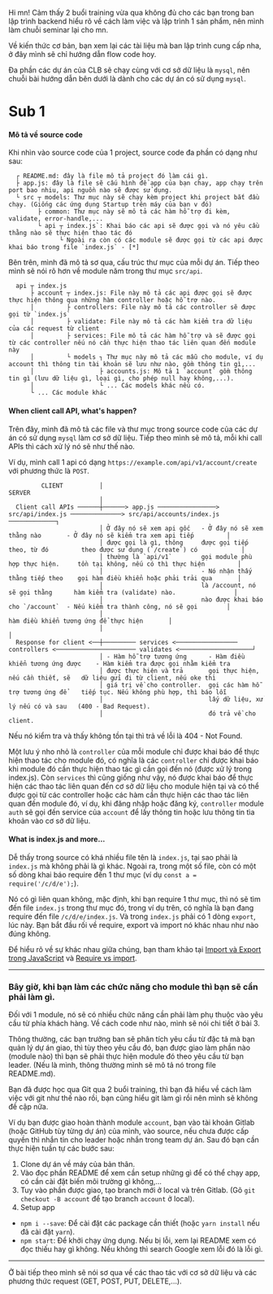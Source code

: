 Hi mn! Cảm thấy 2 buổi training vừa qua không đủ cho các bạn trong ban lập trình backend hiểu rõ về cách làm việc và lập trình 1 sản phẩm, nên mình làm chuỗi seminar lại cho mn.

Về kiến thức cơ bản, bạn xem lại các tài liệu mà ban lập trình cung cấp nha, ở đây mình sẽ chỉ hướng dẫn flow code hoy.

Đa phần các dự án của CLB sẽ chạy cùng với cơ sở dữ liệu là `mysql`, nên chuỗi bài hướng dẫn bên dưới là dành cho các dự án có sử dụng `mysql`.
# Sub 1
#### Mô tả về source code
Khi nhìn vào source code của 1 project, source code đa phần có dạng như sau:
```
  ┌ README.md: đây là file mô tả project đó làm cái gì.
  ├ app.js: đây là file sẽ cấu hình để app của bạn chay, app chạy trên port bao nhiu, api nguồn nào sẽ được sử dụng.
  └ src ┬ models: Thư mục này sẽ chạy kèm project khi project bắt đầu chạy. (Giống các ứng dụng Startup trên máy của bạn v đó)
        ├ common: Thư mục này sẽ mô tả các hàm hỗ trợ đi kèm, validate, error-handle,...
        └ api ┬ index.js`: Khai báo các api sẽ được gọi và nó yêu cầu thằng nào sẽ thực hiện thao tác đó
              └ Ngoài ra còn có các module sẽ được gọi từ các api được khai báo trong file `index.js` - [*]
```
Bên trên, mình đã mô tả sơ qua, cấu trúc thư mục của mỗi dự án. Tiếp theo mình sẽ nói rõ hơn về module năm trong thư mục `src/api`.
```
  api ┬ index.js
      ├ account ┬ index.js: File này mô tả các api được gọi sẽ được thực hiện thông qua những hàm controller hoặc hỗ trợ nào.
      │         ├ controllers: File này mô tả các controller sẽ được gọi từ `index.js`
      │         ├ validate: File này mô tả các hàm kiểm tra dữ liệu của các request từ client
      │         ├ services: File mô tả các hàm hỗ trợ và sẽ được gọi từ các controller nếu nó cần thực hiện thao tác liên quan đến module này
      │         └ models ┐ Thư mục này mô tả các mẫu cho module, ví dụ account thì thông tin tài khoản sẽ lưu như nào, gồm thông tin gì,... 
      │                  ├ accounts.js: Mô tả 1 `account` gồm thông tin gì (lưu dữ liệu gì, loại gì, cho phép null hay không,...).
      │                  └ ... Các models khác nếu có.
      └ ... Các module khác
```

#### When client call API, what's happen?
Trên đây, mình đã mô tả các file và thư mục trong source code của các dự án có sử dụng `mysql` làm cơ sở dữ liệu. Tiếp theo mình sẽ mô tả, mỗi khi call APIs thì cách xử lý nó sẽ như thế nào.

Ví dụ, mình call 1 api có dạng `https://example.com/api/v1/account/create` với phương thức là `POST`.
```
         CLIENT          │                                              SERVER
                         │
  Client call APIs ──────┼──────> app.js ────────────────> src/api/index.js ──────────────> src/api/accounts/index.js ─────────────┐ 
                         │ Ở đây nó sẽ xem api gốc   - Ở đây nó sẽ xem thằng nào       - Ở đây nó sẽ kiểm tra xem api tiếp         │
                         │ được gọi là gì, thông     được gọi tiếp theo, từ đó         theo được sử dụng (`/create`) có            │
                         │ thường là `api/v1`        gọi module phù hợp thực hiện.     tồn tại không, nếu có thì thực hiện         │
                         │                           - Nó nhận thấy thằng tiếp theo    gọi hàm điều khiển hoặc phải trải qua       │
                         │                           là /account, nó sẽ gọi thằng      hàm kiểm tra (validate) nào.                │
                         │                           nào được khai báo cho `/account`  - Nếu kiểm tra thành công, nó sẽ gọi        │
                         │                                                             hàm điều khiển tương ứng để thực hiện       │
                         │                                                                                                         │
  Response for client <──┼───────── services <───────────────── controllers <────────────────────── validates <────────────────────┘
                         │ - Hàm hỗ trợ tương ứng      - Hàm điều khiển tương ứng được    - Hàm kiểm tra được gọi nhằm kiểm tra  
                         │ được thực hiện và trả       gọi thực hiện, nếu cần thiết, sẽ   dữ liệu gửi đi từ client, nếu oke thì
                         │ giá trị về cho controller.  gọi các hàm hỗ trợ tương ứng để    tiếp tục. Nếu không phù hợp, thì báo lỗi
                         │                             lấy dữ liệu, xử lý nếu có và sau   (400 - Bad Request).
                         │                             đó trả về cho client.
```
Nếu nó kiểm tra và thấy không tồn tại thì trả về lỗi là 404 - Not Found.

Một lưu ý nho nhỏ là `controller` của mỗi module chỉ được khai báo để thực hiện thao tác cho module đó, có nghĩa là các `controller` chỉ được khai báo khi module đó cần thực hiện thao tác gì cần gọi đến nó (được xử lý trong index.js). Còn `services` thì cũng giống như vậy, nó được khai báo để thực hiện các thao tác liên quan đến cơ sở dữ liệu cho module hiện tại và có thể được gọi từ các controller hoặc các hàm cần thực hiện các thao tác liên quan đến module đó, ví dụ, khi đăng nhập hoặc đăng ký, `controller` module `auth` sẽ gọi đến service của `account` để lấy thông tin hoặc lưu thông tin tìa khoản vào cơ sở dữ liệu.

#### What is index.js and more...
Dễ thấy trong source có khá nhiều file tên là `index.js`, tại sao phải là `index.js` mà không phải là gì khác. Ngoài ra, trong một số file, còn có  một số dòng khai báo require đến 1 thư mục (ví dụ `const a = require('/c/d/e');`).

Nó có gì liên quan không, mặc định, khi bạn require 1 thư mục, thì nó sẽ tìm đến file `index.js` trong thư mục đó, trong ví dụ trên, có nghĩa là bạn đang require đến file `/c/d/e/index.js`. Và trong `index.js` phải có 1 dòng `export`, lúc này. Bạn bắt đầu rối về require, export và import nó khác nhau như nào đúng không.

Để hiểu rõ về sự khác nhau giữa chúng, bạn tham khảo tại [Import và Export trong JavaScript](https://viblo.asia/p/import-va-export-trong-javascript-maGK7bxM5j2) và [Require vs import](https://viblo.asia/q/phan-biet-cu-phap-require-va-import-aGK7Jooe5j2).

-----

### Bây giờ, khi bạn làm các chức năng cho module thì bạn sẽ cần phải làm gì.
Đối với 1 module, nó sẽ có nhiều chức năng cần phải làm phụ thuộc vào yêu cầu từ phía khách hàng. Về cách code như nào, mình sẽ nói chi tiết ở bài 3.

Thông thường, các bạn trưởng ban sẽ phân tích yêu cầu từ đặc tả mà bạn quản lý dự án giao, thì tùy theo yêu cầu đó, bạn được giao làm phần nào (module nào) thì bạn sẽ phải thực hiện module đó theo yêu cầu từ bạn leader. (Nếu là mình, thông thường mình sẽ mô tả nó trong file README.md).

Bạn đã được học qua Git qua 2 buổi training, thì bạn đã hiểu về cách làm việc với git như thế nào rồi, bạn cũng hiểu git làm gì rồi nên mình sẽ không đề cập nữa.

Ví dụ bạn được giao hoàn thành module `account`, bạn vào tài khoản Gitlab (hoặc GitHub tùy từng dự án) của mình, vào source, nếu chưa được cấp quyền thì nhắn tin cho leader hoặc nhắn trong team dự án. Sau đó bạn cần thực hiện tuần tự các bước sau:
1. Clone dự án về máy của bản thân.
2. Vào đọc phần README để xem cần setup những gì để có thể chạy app, có cần cài đặt biến môi trường gì không,...
3. Tuy vào phần được giao, tạo branch mới ở local và trên Gitlab. (Gõ `git checkout -B account` để tạo branch `account` ở local).
4. Setup app
  - `npm i --save`: Để cài đặt các package cần thiết (hoặc `yarn install` nếu đã cài đặt `yarn`).
  - `npm start`: Để khởi chạy ứng dụng. Nếu bị lỗi, xem lại README xem có đọc thiếu hay gì không. Nếu không thì search Google xem lỗi đó là lỗi gì.

-----

Ở bài tiếp theo mình sẽ nói sơ qua về các thao tác với cơ sở dữ liệu và các phương thức request (GET, POST, PUT, DELETE,...).